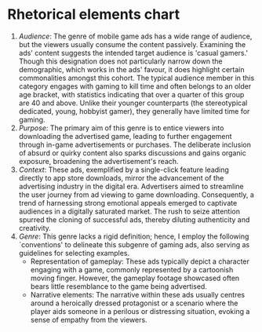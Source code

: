# Rhetorical elements chart

1. *Audience*: The genre of mobile game ads has a wide range of audience, but the viewers usually consume the content passively. Examining the ads' content suggests the intended target audience is 'casual gamers.' Though this designation does not particularly narrow down the demographic, which works in the ads' favour, it does highlight certain commonalities amongst this cohort. The typical audience member in this category engages with gaming to kill time and often belongs to an older age bracket, with statistics indicating that over a quarter of this group are 40 and above. Unlike their younger counterparts (the stereotypical dedicated, young, hobbyist gamer), they generally have limited time for gaming.
1. *Purpose*: The primary aim of this genre is to entice viewers into downloading the advertised game, leading to further engagement through in-game advertisements or purchases. The deliberate inclusion of absurd or quirky content also sparks discussions and gains organic exposure, broadening the advertisement's reach.
1. *Context*: These ads, exemplified by a single-click feature leading directly to app store downloads, mirror the advancement of the advertising industry in the digital era. Advertisers aimed to streamline the user journey from ad viewing to game downloading. Consequently, a trend of harnessing strong emotional appeals emerged to captivate audiences in a digitally saturated market. The rush to seize attention spurred the cloning of successful ads, thereby diluting authenticity and creativity.
1. *Genre*: This genre lacks a rigid definition; hence, I employ the following `conventions' to delineate this subgenre of gaming ads, also serving as guidelines for selecting examples.
   * Representation of gameplay: These ads typically depict a character engaging with a game, commonly represented by a cartoonish moving finger. However, the gameplay footage showcased often bears little resemblance to the game being advertised.
   * Narrative elements: The narrative within these ads usually centres around a heroically dressed protagonist or a scenario where the player aids someone in a perilous or distressing situation, evoking a sense of empathy from the viewers.
